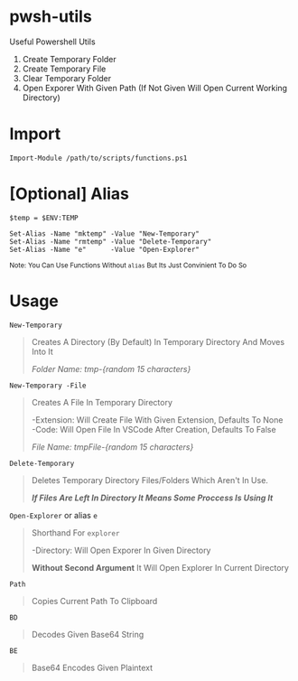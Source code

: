 

# pwsh-utils

Useful Powershell Utils

1. Create Temporary Folder
2. Create Temporary File
3. Clear Temporary Folder
4. Open Exporer With Given Path (If Not Given Will Open Current Working Directory)

# Import

    Import-Module /path/to/scripts/functions.ps1
   
# [Optional] Alias

    $temp = $ENV:TEMP
        
    Set-Alias -Name "mktemp" -Value "New-Temporary"
    Set-Alias -Name "rmtemp" -Value "Delete-Temporary"
    Set-Alias -Name "e"      -Value "Open-Explorer" 
    
<sup>Note: You Can Use Functions Without `alias` But Its Just Convinient To Do So</sup>

# Usage

`New-Temporary`

> Creates A Directory (By Default) In Temporary Directory And Moves Into It
> 
> *Folder Name: tmp-{random 15 characters}*

`New-Temporary -File`

> Creates A File In Temporary Directory
> 
> -Extension: Will Create File With Given Extension, Defaults To None<br>
> -Code: Will Open File In VSCode After Creation, Defaults To False
> 
> *File Name: tmpFile-{random 15 characters}*

`Delete-Temporary`

> Deletes Temporary Directory Files/Folders Which Aren't In Use.
> 
> ***If Files Are Left In Directory It Means Some Proccess Is Using It***

`Open-Explorer` or alias `e`

> Shorthand For `explorer` 
> 
> -Directory: Will Open Exporer In Given Directory
> 
> **Without Second Argument** It Will Open Explorer In Current Directory

`Path`

> Copies Current Path To Clipboard

`BD`

> Decodes Given Base64 String

`BE`

> Base64 Encodes Given Plaintext
